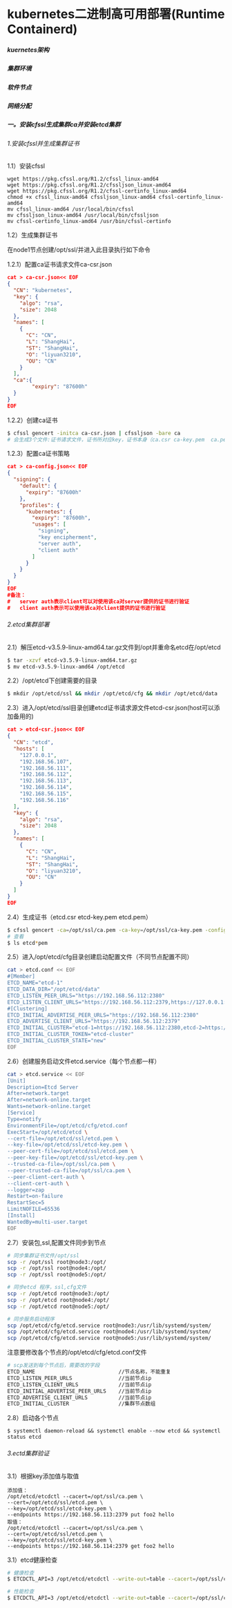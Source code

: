 # kubernetes二进制高可用部署(Runtime Containerd)

##### kuernetes架构



##### 集群环境



##### 软件节点



##### 网络分配



##### 一。安装cfssl生成集群ca并安装etcd集群

###### 1.安装cfssl并生成集群证书

1.1）安装cfssl

```
wget https://pkg.cfssl.org/R1.2/cfssl_linux-amd64
wget https://pkg.cfssl.org/R1.2/cfssljson_linux-amd64
wget https://pkg.cfssl.org/R1.2/cfssl-certinfo_linux-amd64
chmod +x cfssl_linux-amd64 cfssljson_linux-amd64 cfssl-certinfo_linux-amd64
mv cfssl_linux-amd64 /usr/local/bin/cfssl
mv cfssljson_linux-amd64 /usr/local/bin/cfssljson
mv cfssl-certinfo_linux-amd64 /usr/bin/cfssl-certinfo
```

1.2）生成集群证书

在node1节点创建/opt/ssl/并进入此目录执行如下命令

1.2.1）配置ca证书请求文件ca-csr.json

```json
cat > ca-csr.json<< EOF
{
  "CN": "kubernetes",
  "key": {
    "algo": "rsa",
    "size": 2048
  },
  "names": [
    {
      "C": "CN",
      "L": "ShangHai",
      "ST": "ShangHai",
	  "O": "liyuan3210",
	  "OU": "CN"
    }
  ],
  "ca":{
		"expiry": "87600h"
  }
}
EOF
```

1.2.2）创建ca证书

```bash
$ cfssl gencert -initca ca-csr.json | cfssljson -bare ca
# 会生成3个文件:证书请求文件，证书所对应key，证书本身（ca.csr ca-key.pem  ca.pem）
```

1.2.3）配置ca证书策略

```JSON
cat > ca-config.json<< EOF
{
  "signing": {
    "default": {
      "expiry": "87600h"
    },
    "profiles": {
      "kubernetes": {
        "expiry": "87600h",
        "usages": [
          "signing",
          "key encipherment",
          "server auth",
          "client auth"
        ]
      }
    }
  }
}
EOF
#备注：
#	server auth表示client可以对使用该ca对server提供的证书进行验证
#	client auth表示可以使用该ca对client提供的证书进行验证
```

###### 2.etcd集群部署
2.1）解压etcd-v3.5.9-linux-amd64.tar.gz文件到/opt并重命名etcd在/opt/etcd
```bash
$ tar -xzvf etcd-v3.5.9-linux-amd64.tar.gz
$ mv etcd-v3.5.9-linux-amd64 /opt/etcd
```
2.2）/opt/etcd下创建需要的目录
```bash
$ mkdir /opt/etcd/ssl && mkdir /opt/etcd/cfg && mkdir /opt/etcd/data
```
2.3）进入/opt/etcd/ssl目录创建etcd证书请求源文件etcd-csr.json(host可以添加备用的)

```JSON
cat > etcd-csr.json<< EOF
{
  "CN": "etcd",
  "hosts": [
    "127.0.0.1",
    "192.168.56.107",
    "192.168.56.111",
    "192.168.56.112",
    "192.168.56.113",
    "192.168.56.114",
    "192.168.56.115",
    "192.168.56.116"
  ],
  "key": {
    "algo": "rsa",
    "size": 2048
  },
  "names": [
    {
      "C": "CN",
      "L": "ShangHai",
      "ST": "ShangHai",
      "O": "liyuan3210",
      "OU": "CN"
    }
  ]
}
EOF
```

2.4）生成证书（etcd.csr  etcd-key.pem  etcd.pem）

```bash
$ cfssl gencert -ca=/opt/ssl/ca.pem -ca-key=/opt/ssl/ca-key.pem -config=/opt/ssl/ca-config.json -profile=kubernetes etcd-csr.json | cfssljson -bare etcd
# 查看
$ ls etcd*pem
```

2.5）进入/opt/etcd/cfg目录创建启动配置文件（不同节点配置不同）

```bash
cat > etcd.conf << EOF
#[Member]
ETCD_NAME="etcd-1"
ETCD_DATA_DIR="/opt/etcd/data"
ETCD_LISTEN_PEER_URLS="https://192.168.56.112:2380"
ETCD_LISTEN_CLIENT_URLS="https://192.168.56.112:2379,https://127.0.0.1:2379"
#[Clustering]
ETCD_INITIAL_ADVERTISE_PEER_URLS="https://192.168.56.112:2380"
ETCD_ADVERTISE_CLIENT_URLS="https://192.168.56.112:2379"
ETCD_INITIAL_CLUSTER="etcd-1=https://192.168.56.112:2380,etcd-2=https://192.168.56.113:2380,etcd-3=https://192.168.56.114:2380"
ETCD_INITIAL_CLUSTER_TOKEN="etcd-cluster"
ETCD_INITIAL_CLUSTER_STATE="new"
EOF
```

2.6）创建服务启动文件etcd.service（每个节点都一样）

```bash
cat > etcd.service << EOF
[Unit]
Description=Etcd Server
After=network.target
After=network-online.target
Wants=network-online.target
[Service]
Type=notify
EnvironmentFile=/opt/etcd/cfg/etcd.conf
ExecStart=/opt/etcd/etcd \
--cert-file=/opt/etcd/ssl/etcd.pem \
--key-file=/opt/etcd/ssl/etcd-key.pem \
--peer-cert-file=/opt/etcd/ssl/etcd.pem \
--peer-key-file=/opt/etcd/ssl/etcd-key.pem \
--trusted-ca-file=/opt/ssl/ca.pem \
--peer-trusted-ca-file=/opt/ssl/ca.pem \
--peer-client-cert-auth \
--client-cert-auth \
--logger=zap
Restart=on-failure
RestartSec=5
LimitNOFILE=65536
[Install]
WantedBy=multi-user.target
EOF
```

2.7）安装包,ssl,配置文件同步到节点

```bash
# 同步集群证书文件/opt/ssl
scp -r /opt/ssl root@node3:/opt/
scp -r /opt/ssl root@node4:/opt/
scp -r /opt/ssl root@node5:/opt/

# 同步etcd 程序，ssl,cfg文件
scp -r /opt/etcd root@node3:/opt/
scp -r /opt/etcd root@node4:/opt/
scp -r /opt/etcd root@node5:/opt/

# 同步服务启动程序
scp /opt/etcd/cfg/etcd.service root@node3:/usr/lib/systemd/system/
scp /opt/etcd/cfg/etcd.service root@node4:/usr/lib/systemd/system/
scp /opt/etcd/cfg/etcd.service root@node5:/usr/lib/systemd/system/
```

注意要修改各个节点的/opt/etcd/cfg/etcd.conf文件

```bash
# scp发送到每个节点后，需要改的字段
ETCD_NAME							//节点名称，不能重复
ETCD_LISTEN_PEER_URLS				//当前节点ip
ETCD_LISTEN_CLIENT_URLS				//当前节点ip
ETCD_INITIAL_ADVERTISE_PEER_URLS	//当前节点ip
ETCD_ADVERTISE_CLIENT_URLS			//当前节点ip
ETCD_INITIAL_CLUSTER				//集群节点数组
```

2.8）启动各个节点

```
$ systemctl daemon-reload && systemctl enable --now etcd && systemctl status etcd
```

###### 3.ectd集群验证

3.1）根据key添加值与取值

```
添加值：
/opt/etcd/etcdctl --cacert=/opt/ssl/ca.pem \
--cert=/opt/etcd/ssl/etcd.pem \
--key=/opt/etcd/ssl/etcd-key.pem \
--endpoints https://192.168.56.113:2379 put foo2 hello
取值：
/opt/etcd/etcdctl --cacert=/opt/ssl/ca.pem \
--cert=/opt/etcd/ssl/etcd.pem \
--key=/opt/etcd/ssl/etcd-key.pem \
--endpoints https://192.168.56.114:2379 get foo2 hello
```

3.1）etcd健康检查

```bash
# 健康检查
$ ETCDCTL_API=3 /opt/etcd/etcdctl --write-out=table --cacert=/opt/ssl/ca.pem --cert=/opt/etcd/ssl/etcd.pem --key=/opt/etcd/ssl/etcd-key.pem --endpoints="https://192.168.56.112:2380,https://192.168.56.113:2380,https://192.168.56.114:2380" endpoint health

# 性能检查
$ ETCDCTL_API=3 /opt/etcd/etcdctl --write-out=table --cacert=/opt/ssl/ca.pem --cert=/opt/etcd/ssl/etcd.pem --key=/opt/etcd/ssl/etcd-key.pem --endpoints=https://192.168.56.112:2380,https://192.168.56.113:2380,https://192.168.56.114:2380 check perf
```





